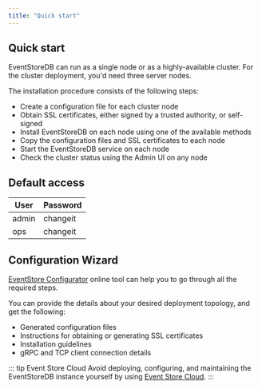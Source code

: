 ```yaml
---
title: "Quick start"
---
```


## Quick start

EventStoreDB can run as a single node or as a highly-available cluster. For the cluster deployment, you'd need three server nodes.

The installation procedure consists of the following steps:
- Create a configuration file for each cluster node
- Obtain SSL certificates, either signed by a trusted authority, or self-signed
- Install EventStoreDB on each node using one of the available methods
- Copy the configuration files and SSL certificates to each node
- Start the EventStoreDB service on each node
- Check the cluster status using the Admin UI on any node

## Default access

User | Password
---- | --------
admin | changeit
ops | changeit

## Configuration Wizard

[EventStore Configurator](https://configurator.eventstore.com) online tool can help you to go through all the required steps.

You can provide the details about your desired deployment topology, and get the following:
- Generated configuration files
- Instructions for obtaining or generating SSL certificates
- Installation guidelines
- gRPC and TCP client connection details

::: tip Event Store Cloud
Avoid deploying, configuring, and maintaining the EventStoreDB instance yourself by using
[Event Store Cloud](https://www.eventstore.com/event-store-cloud).
:::
